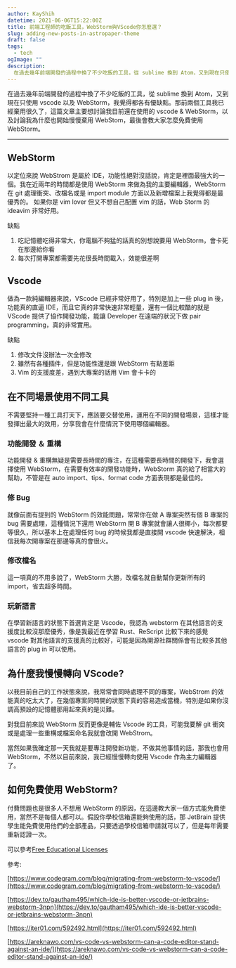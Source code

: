 ```yaml
---
author: KayShih
datetime: 2021-06-06T15:22:00Z
title: 前端工程師的吃飯工具，WebStorm與VScode你怎麼選？
slug: adding-new-posts-in-astropaper-theme
draft: false
tags:
  - tech
ogImage: ""
description:
  在過去幾年前端開發的過程中換了不少吃飯的工具，從 sublime 換到 Atom，又到現在只使用 vscode 以及 WebStorm，我覺得都各有優缺點。那前兩個工具我已經棄用很久了，這篇文章主要想討論我目前還在使用的 vscode & WebStorm，以及討論我為什麼也開始慢慢棄用 WebStom，最後會教大家怎麼免費使用 WebStorm。
---
```


在過去幾年前端開發的過程中換了不少吃飯的工具，從 sublime 換到 Atom，又到現在只使用 vscode 以及 WebStorm，我覺得都各有優缺點。那前兩個工具我已經棄用很久了，這篇文章主要想討論我目前還在使用的 vscode & WebStorm，以及討論我為什麼也開始慢慢棄用 WebStom，最後會教大家怎麼免費使用 WebStorm。

---

## WebStorm

以定位來說 WebStrom 是屬於 IDE，功能性絕對沒話說，肯定是裡面最強大的一個。我在近兩年的時間都是使用 WebStorm 來做為我的主要編輯器，WebStorm 在 git 處理衝突、改檔名或是 import module 方面以及新增檔案上我覺得都是最優秀的。
如果你是 vim lover 但又不想自己配置 vim 的話，Web Storm 的 ideavim 非常好用。

缺點

1. 吃記憶體吃得非常大，你電腦不夠猛的話真的別想說要用 WebStorm，會卡死在那邊給你看
2. 每次打開專案都需要先花很長時間載入，效能很差啊

## Vscode

做為一款純編輯器來說，VScode 已經非常好用了，特別是加上一些 plug in 後，功能真的直逼 IDE，而且它真的非常快速非常輕量，還有一個比較酷的就是 VScode 提供了協作開發功能，能讓 Developer 在遠端的狀況下做 pair programming，真的非常實用。

缺點

1. 修改文件沒辦法一次全修改
2. 雖然有各種插件，但是功能性還是跟 WebStorm 有點差距
3. Vim 的支援度差，遇到大專案的話用 Vim 會卡卡的

## 在不同場景使用不同工具

不需要堅持一種工具打天下，應該要交替使用，運用在不同的開發場景，這樣才能發揮出最大的效用，分享我會在什麼情況下使用哪個編輯器。

### 功能開發 ＆ 重構

功能開發 & 重構無疑是需要長時間的專注，在這種需要長時間的開發下，我會選擇使用 WebStorm，在需要有效率的開發功能時，WebStorm 真的給了相當大的幫助，不管是在 auto import、tips、format code 方面表現都是最佳的。

### 修 Bug

就像前面有提到的 WebStorm 的效能問題，常常你在做 A 專案突然有個 B 專案的 bug 需要處理，這種情況下還用 WebStorm 開 B 專案就會讓人很椰小，每次都要等很久，所以基本上在處理任何 bug 的時候我都是直接開 vscode 快速解決，相信我每次開專案在那邊等真的會很火。

### 修改檔名

這一項真的不用多說了，WebStorm 大勝，改檔名就自動幫你更新所有的 import，省去超多時間。

### 玩新語言

在學習新語言的狀態下首選肯定是 Vscode，我認為 webstorm 在其他語言的支援度比較沒那麼優秀，像是我最近在學習 Rust、ReScript 比較下來的感覺 vscode 對其他語言的支援真的比較好，可能是因為開源社群關係會有比較多其他語言的 plug in 可以使用。

## 為什麼我慢慢轉向 VScode?

以我目前自己的工作狀態來說，我常常會同時處理不同的專案，WebStrom 的效能真的吃太大了，在幾個專案同時開的狀態下真的容易造成當機，特別是如果你沒調高預設的記憶體那用起來真的是災難。

對我目前來說 WebStorm 反而更像是輔佐 Vscode 的工具，可能我要解 git 衝突或是處理一些重構或檔案命名我就會改開 WebStrom。

當然如果我確定那一天我就是要專注開發新功能，不做其他事情的話，那我也會用 WebStorm，不然以目前來說，我已經慢慢轉向使用 Vscode 作為主力編輯器了。

## 如何免費使用 WebStorm?

付費問題也是很多人不想用 WebStorm 的原因，在這邊教大家一個方式能免費使用，當然不是每個人都可以。假設你學校信箱還能夠使用的話，那 JetBrain 提供學生能免費使用他們的全部產品，只要透過學校信箱申請就可以了，但是每年需要重新認證一次。

可以參考[Free Educational Licenses](https://www.jetbrains.com/community/education/#students)

參考:

[https://www.codegram.com/blog/migrating-from-webstorm-to-vscode/](https://www.codegram.com/blog/migrating-from-webstorm-to-vscode/)

[https://dev.to/gautham495/which-ide-is-better-vscode-or-jetbrains-webstorm-3npn](https://dev.to/gautham495/which-ide-is-better-vscode-or-jetbrains-webstorm-3npn)

[https://iter01.com/592492.html](https://iter01.com/592492.html)

[https://areknawo.com/vs-code-vs-webstorm-can-a-code-editor-stand-against-an-ide/](https://areknawo.com/vs-code-vs-webstorm-can-a-code-editor-stand-against-an-ide/)